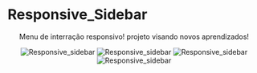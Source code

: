 # Responsive_Sidebar

<p align="center">
  Menu de interração responsivo!
projeto visando novos aprendizados!
</p>

<p align="center">
<img src="https://i.pinimg.com/originals/b7/f3/cb/b7f3cbb39bdf3e2a9c0181ca98f26abc.jpg" alt="Responsive_sidebar" width"350">
<img src="https://i.pinimg.com/originals/75/53/54/7553543c4bc3d82ec56b83cad9da5826.jpg" alt="Responsive_sidebar" width"350">
<img src="https://i.pinimg.com/originals/67/8c/a5/678ca5b4801ef87f5077003df8fae2ee.jpg" alt="Responsive_sidebar" width"350">
<img src="https://i.pinimg.com/originals/4a/b0/1a/4ab01a65c2036562b8449814784bf34b.jpg" alt="Responsive_sidebar" width"350">
</p>
